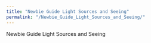 ```yaml
---
title: "Newbie Guide Light Sources and Seeing"
permalink: "/Newbie_Guide_Light_Sources_and_Seeing/"
---
```


Newbie Guide Light Sources and Seeing